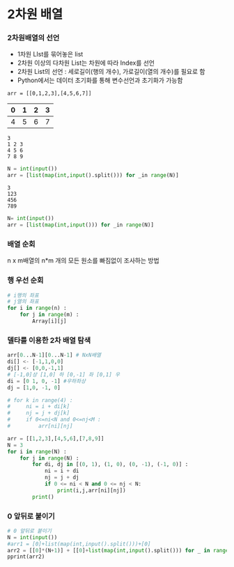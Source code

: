 # 2차원 배열

### 2차원배열의 선언

- 1차원 LIst를 묶어놓은 list
- 2차원 이상의 다차원 List는 차원에 따라 Index를 선언
- 2차원 List의 선언 : 세로길이(행의 개수), 가로길이(열의 개수)를 필요로 함
- Python에서는 데이터 초기화를 통해 변수선언과 초기화가 가능함

``` ptyhon
arr = [[0,1,2,3],[4,5,6,7]]
```

| 0    | 1    | 2    | 3    |
| ---- | ---- | ---- | ---- |
| 4    | 5    | 6    | 7    |

```
3
1 2 3
4 5 6
7 8 9
```

``` python
N = int(input())
arr = [list(map(int,input().split())) for _in range(N)]
```

```
3
123
456
789
```

```python
N= int(input())
arr = [list(map(int,input())) for _in range(N)]
```

###  배열 순회

n x m배열의 n*m 개의 모든 원소를 빠짐없이 조사하는 방법

### 행 우선 순회

```python
# i행의 좌표
# j열의 좌표
for i in range(n) :
    for j in range(m) :
        Array[i][j]
```

### 델타를 이용한 2차 배열 탐색

```python
arr[0...N-1][0...N-1] # NxN배열
di[] <- [-1,1,0,0]
dj[] <- [0,0,-1,1]
# [-1,0]상 [1,0] 하 [0,-1] 좌 [0,1] 우
di = [0 1, 0, -1] #우하좌상
dj = [1,0, -1, 0]

# for k in range(4) :
#     ni = i + di[k]
#     nj = j + dj[k]
#     if 0<=ni<N and 0<=nj<M :
#         arr[ni][nj]
```



```python
arr = [[1,2,3],[4,5,6],[7,8,9]]
N = 3
for i in range(N) :
    for j in range(N) :
        for di, dj in [(0, 1), (1, 0), (0, -1), (-1, 0)] :
            ni = i + di
            nj = j + dj
            if 0 <= ni < N and 0 <= nj < N:
                print(i,j,arr[ni][nj])
        print()
```

### 0 앞뒤로 붙이기

```python
# 0 앞뒤로 붙이기
N = int(input())
#arr1 = [0]+list(map(int,input().split()))+[0]
arr2 = [[0]*(N+1)] + [[0]+list(map(int,input().split())) for _ in range(N)]
pprint(arr2)
```



